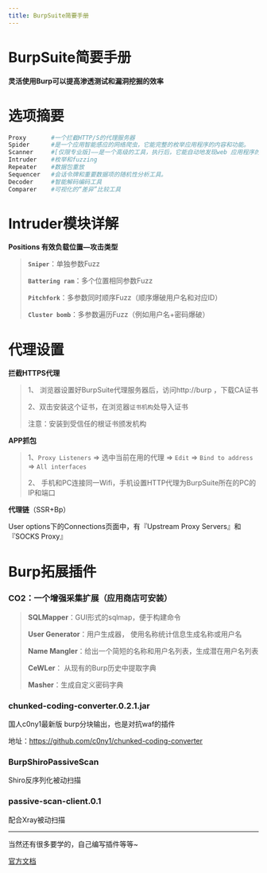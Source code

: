 ```yaml
---
title: BurpSuite简要手册
---
```

# BurpSuite简要手册
**灵活使用Burp可以提高渗透测试和漏洞挖掘的效率**

# 选项摘要

```bash
Proxy		#一个拦截HTTP/S的代理服务器
Spider		#是一个应用智能感应的网络爬虫，它能完整的枚举应用程序的内容和功能。
Scanner		#[仅限专业版]——是一个高级的工具，执行后，它能自动地发现web 应用程序的安全漏洞。
Intruder	#枚举和fuzzing
Repeater	#数据包重放
Sequencer	#会话令牌和重要数据项的随机性分析工具。
Decoder		#智能解码编码工具
Comparer	#可视化的“差异”比较工具
```

# Intruder模块详解

**Positions 有效负载位置—攻击类型**

> **`Sniper`**：单独参数Fuzz
>
> **`Battering ram`**：多个位置相同参数Fuzz
>
> **`Pitchfork`**：多参数同时顺序Fuzz（顺序爆破用户名和对应ID）
>
> **`Cluster bomb`**：多参数遍历Fuzz（例如用户名+密码爆破）

# 代理设置

**拦截HTTPS代理**

> 1、 浏览器设置好BurpSuite代理服务器后，访问http://burp ，下载CA证书
>
> 2、双击安装这个证书，在浏览器`证书机构`处导入证书
>
> 注意：安装到受信任的根证书颁发机构

**APP抓包**

> 1、`Proxy Listeners` => 选中当前在用的代理 => `Edit` => `Bind to address` => `All interfaces` 
>
> 2、 手机和PC连接同一Wifi，手机设置HTTP代理为BurpSuite所在的PC的IP和端口 

**代理链**（SSR+Bp）

 User options下的Connections页面中，有『Upstream Proxy Servers』和『SOCKS Proxy』 

# Burp拓展插件

### CO2：一个增强采集扩展（应用商店可安装）

> **SQLMapper**：GUI形式的sqlmap，便于构建命令
>
> **User Generator**：用户生成器， 使用名称统计信息生成名称或用户名
>
> **Name Mangler**：给出一个简短的名称和用户名列表，生成潜在用户名列表
>
> **CeWLer**： 从现有的Burp历史中提取字典
>
> **Masher**：生成自定义密码字典

### chunked-coding-converter.0.2.1.jar

国人c0ny1最新版 burp分块输出，也是对抗waf的插件

地址：https://github.com/c0ny1/chunked-coding-converter

### BurpShiroPassiveScan

Shiro反序列化被动扫描

### passive-scan-client.0.1

配合Xray被动扫描

-----

当然还有很多要学的，自己编写插件等等~

[官方文档](https://portswigger.net/burp/documentation/contents)